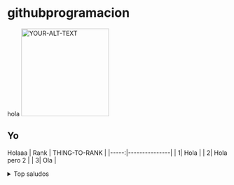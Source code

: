 # githubprogramacion
hola
<picture>
 <img alt="YOUR-ALT-TEXT" width=200 heigth=100 src="https://www.fundaciontelefonica.com/wp-content/uploads/2022/09/portada-dia-programador-2560x950-1.jpg">
</picture>
## Yo
Holaaa
| Rank | THING-TO-RANK |
|-----:|---------------|
|     1| Hola  |
|     2| Hola pero 2      |
|     3| Ola          |
<details>
<summary>Top saludos</summary>
Hola, holi, oli, saludiños
</details>

